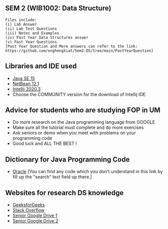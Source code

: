 ## SEM 2 (WIB1002: Data Structure)
    Files include:
    (i) Lab Answer
    (ii) Lab Test Questions 
    (iii) Notes and Examples
    (iv) Past Year Data Structures answer
    (v) Past Year Questions 
    [Past Year Question and More answers can refer to the link: https://github.com/onghengkiat/Sem2-DS/tree/main/PastYearQuestion]
    
## Libraries and IDE used
- [Java SE 15](https://www.oracle.com/java/technologies/javase-downloads.html)
- [NetBean 12.1](https://netbeans.apache.org/download/index.html)
- [Intellij 2020.3](https://www.jetbrains.com/idea/download/#section=windows)
- Choose the COMMUNITY version for the download of Intellij IDE

## Advice for students who are studying FOP in UM
   - Do more research on the Java programming language from GOOGLE
   - Make sure all the tutorial must complete and do more exercises
   - Ask seniors or demo when you meet with problems on your programming code
   - Good luck and ALL THE BEST !

## Dictionary for Java Programming Code
   - [Oracle](https://docs.oracle.com/en/java/javase/15/docs/api/java.base/java/util/Formatter.html#syntax)
     [You can find any code which you don't understand in this link by fill up the "search" text field up there.]
   
## Websites for research DS knowledge
   - [GeeksforGeeks](https://www.geeksforgeeks.org/) 
   - [Stack Overflow](https://stackoverflow.com/) 
   - [Senior Google Drive 1](https://drive.google.com/drive/folders/108EkdFo1RxyDV_vU_5JIAZCIPJsvmIoQ)
   - [Senior Google Drive 2](https://drive.google.com/drive/folders/1FdjsVl4Bpz7XQBZZ56xJjKaeEWInfBss)
